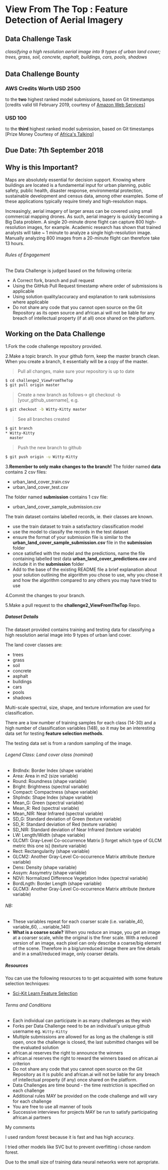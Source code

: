 # View From The Top : Feature Detection of Aerial Imagery

## Data Challenge Task
###### classifying a high resolution aerial image into 9 types of urban land cover; trees, grass, soil, concrete, asphalt, buildings, cars, pools, shadows

## Data Challenge Bounty
### AWS Credits Worth USD 2500
to the **two** highest ranked model submissions, based on Git timestamps 
[credits valid till February 2019, courtesy of [Amazon Web Services](https://aws.amazon.com/?nc2=h_lg)]
### USD 100 
to the **third** highest ranked model submission, based on Git timestamps
[Prize Money Courtesy of [Africa's Talking](https://africastalking.com/)]

## Due Date: 7th September 2018

## Why is this Important?

Maps are absolutely essential for decision support. Knowing where buildings are located is a fundamental input for urban planning, public safety, public health, disaster response, environmental protection, sustainable development and census data, among other examples. Some of these applications typically require timely and high-resolution maps.

Increasingly, aerial imagery of larger areas can be covered using small commercial mapping drones. As such, aerial imagery is quickly becoming a Big Data problem. A single 20-minute drone flight can capture 800 high-resolution images, for example. Academic research has shown that trained analysts will take ~ 1 minute to analyze a single high-resolution image. Manually analyzing 800 images from a 20-minute flight can therefore take 13 hours.


###### Rules of Engagement
The Data Challenge is judged based on the following criteria:
  - A Correct fork, branch and pull request
  - Using the GitHub Pull Request timestamp where order of submissions is applicable
  - Using solution quality/accuracy and explanation to rank submissions where applicable 
  - Do not share any code that you cannot open source on the Git Repository as its open source and african.ai will not be liable for any breach of intellectual property (if at all) once shared on the platform.

## Working on the Data Challenge
1.Fork the code challenge repository provided.

2.Make a topic branch. In your github form, keep the master branch clean. When you create a branch, it essentially will be a copy of the master.

>Pull all changes, make sure your repository is up to date

```sh
$ cd challenge2_ViewFromTheTop
$ git pull origin master
```

>Create a new branch as follows-> git checkout -b [your_github_username], e.g.

```sh
$ git checkout -b Witty-Kitty master
```

>See all branches created

```sh
$ git branch
* Witty-Kitty
  master
```

>Push the new branch to github

```sh
$ git push origin -u Witty-Kitty
```

3.**Remember to only make changes to the branch!**
The folder named **data** contains 2 csv files: 
* urban_land_cover_train.csv
* urban_land_cover_test.csv

The folder named **submission** contains 1 csv file:
* urban_land_cover_sample_submission.csv

The train dataset contains labelled records, ie. their classes are known.
* use the train dataset to train a satisfactory classification model
* use the model to classify the records in the test dataset
* ensure the format of your submission file is similar to the **urban_land_cover_sample_submission.csv** file in the **submission** folder
* once satisfied with the model and the predictions, name the file containing labelled test data **urban_land_cover_predictions.csv** and include it in the **submission** folder  
* Add to the base of the existing README file a brief explanation about your solution outlining the algorithm you chose to use, why you chose it and how the algorithm compared to any others you may have tried to use  

4.Commit the changes to your branch.

5.Make a pull request to the **challenge2_ViewFromTheTop** Repo.


##### Dataset Details

The dataset provided contains training and testing data for classifying a high resolution aerial image into 9 types of urban land cover. 

The land cover classes are: 
* trees 
* grass 
* soil 
* concrete 
* asphalt 
* buildings 
* cars 
* pools 
* shadows

Multi-scale spectral, size, shape, and texture information are used for classification. 

There are a low number of training samples for each class (14-30) and a high number of classification variables (148), so it may be an interesting data set for testing **feature selection methods**. 

The testing data set is from a random sampling of the image. 

###### Legend Class: Land cover class (nominal) 
* BrdIndx: Border Index (shape variable) 
* Area: Area in m2 (size variable) 
* Round: Roundness (shape variable) 
* Bright: Brightness (spectral variable) 
* Compact: Compactness (shape variable) 
* ShpIndx: Shape Index (shape variable) 
* Mean_G: Green (spectral variable) 
* Mean_R: Red (spectral variable) 
* Mean_NIR: Near Infrared (spectral variable) 
* SD_G: Standard deviation of Green (texture variable) 
* SD_R: Standard deviation of Red (texture variable) 
* SD_NIR: Standard deviation of Near Infrared (texture variable) 
* LW: Length/Width (shape variable) 
* GLCM1: Gray-Level Co-occurrence Matrix [i forget which type of GLCM metric this one is] (texture variable) 
* Rect: Rectangularity (shape variable) 
* GLCM2: Another Gray-Level Co-occurrence Matrix attribute (texture variable) 
* Dens: Density (shape variable) 
* Assym: Assymetry (shape variable) 
* NDVI: Normalized Difference Vegetation Index (spectral variable) 
* BordLngth: Border Length (shape variable) 
* GLCM3: Another Gray-Level Co-occurrence Matrix attribute (texture variable) 

###### NB: 
* These variables repeat for each coarser scale (i.e. variable_40, variable_60, ...variable_140)
* **What is a coarse scale?** When you reduce an image, you get an image at a coarser scale, while the original is the finer scale. With a reduced version of an image, each pixel can only describe a coarse/big element of the scene. Therefore in a big/unreduced image there are fine details and in a small/reduced image, only coarser details.


 
##### Resources
You can use the following resources to to get acquainted with some feature selection techniques:
* [Sci-Kit Learn Feature Selection](http://scikit-learn.org/stable/modules/feature_selection.html)

###### Terms and Conditions
  - Each individual can participate in as many challenges as they wish
  - Forks per Data Challenge need to be an individual's unique github username eg. ```Witty-Kitty```
  - Multiple submissions are allowed for as long as the challenge is still open, once the challenge is closed, the last submitted changes will be the evaluated solution
  - african.ai reserves the right to announce the winners
  - african.ai reserves the right to reward the winners based on african.ai criterion
  - Do not share any code that you cannot open source on the Git Repository as it is public and african.ai will not be liable for any breach of intellectual property (if any) once shared on the platform.
  - Data Challenges are time bound - the time restriction is specified on each challenge
  - Additional rules MAY be provided on the code challenge and will vary for each challenge
  - You are free to use all manner of tools
  - Successive interviews for projects MAY be run to satisfy participating african.ai partners


My comments


I used random forest because it is fast and has high accuracy.
 
I tried other models like SVC but to prevent overfitting i chose random forest. 
 
Due to the small size of training data neural networks were not apropriate. 



